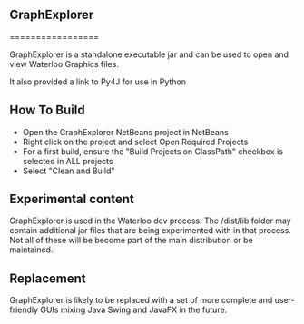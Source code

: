 ## GraphExplorer
=================

GraphExplorer is a standalone executable jar and can be used to open and view
Waterloo Graphics files.

It also provided a link to Py4J for use in Python

## How To Build
- Open the GraphExplorer NetBeans project in NetBeans
- Right click on the project and select Open Required Projects
- For a first build, ensure the "Build Projects on ClassPath" checkbox is selected
in ALL projects
- Select "Clean and Build"

## Experimental content
GraphExplorer is used in the Waterloo dev process. The /dist/lib folder may 
contain additional jar files that are being experimented with in that process.
Not all of these will be become part of the main distribution or be maintained.

## Replacement
GraphExplorer is likely to be replaced with a set of more complete and user-friendly
GUIs mixing Java Swing and JavaFX in the future.


